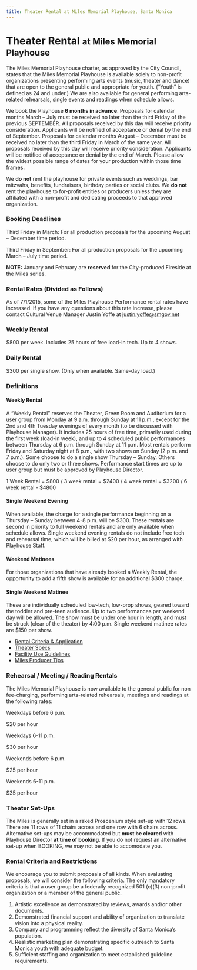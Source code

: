 ```yaml
---
title: Theater Rental at Miles Memorial Playhouse, Santa Monica
---
```


Theater Rental <small>at Miles Memorial Playhouse</small>
==========================================

The Miles Memorial Playhouse charter, as approved by the City Council, states that the Miles Memorial Playhouse is available solely to non-profit organizations presenting performing arts events (music, theater and dance) that are open to the general public and appropriate for youth. (“Youth” is defined as 24 and under.) We are also available for general performing arts-related rehearsals, single events and readings when schedule allows.

We book the Playhouse **6 months in advance**. Proposals for calendar months March – July must be received no later than the third Friday of the previous SEPTEMBER. All proposals received by this day will receive priority consideration. Applicants will be notified of acceptance or denial by the end of September. Proposals for calendar months August – December must be received no later than the third Friday in March of the same year. All proposals received by this day will receive priority consideration. Applicants will be notified of acceptance or denial by the end of March. Please allow the widest possible range of dates for your production within those time frames.

We **do not** rent the playhouse for private events such as weddings, bar mitzvahs, benefits, fundraisers, birthday parties or social clubs. We **do not** rent the playhouse to for-profit entities or producers unless they are affiliated with a non-profit and dedicating proceeds to that approved organization.

### Booking Deadlines

Third Friday in March: For all production proposals for the upcoming August – December time period.

Third Friday in September: For all production proposals for the upcoming March – July time period.

**NOTE:** January and February are **reserved** for the City-produced Fireside at the Miles series.

### Rental Rates (Divided as Follows)

As of 7/1/2015, some of the Miles Playhouse Performance rental rates have increased. If you have any questions about this rate increase, please contact Cultural Venue Manager Justin Yoffe at [justin.yoffe@smgov.net](mailto:justin.yoffe@smgov.net)

### Weekly Rental

$800 per week. Includes 25 hours of free load-in tech. Up to 4 shows.

### Daily Rental

$300 per single show. (Only when available. Same-day load.)

### Definitions

#### Weekly Rental

A “Weekly Rental” reserves the Theater, Green Room and Auditorium for a user group from Monday at 9 a.m. through Sunday at 11 p.m., except for the 2nd and 4th Tuesday evenings of every month (to be discussed with Playhouse Manager). It includes 25 hours of free time, primarily used during the first week (load-in week), and up to 4 scheduled public performances between Thursday at 6 p.m. through Sunday at 11 p.m. Most rentals perform Friday and Saturday night at 8 p.m., with two shows on Sunday (2 p.m. and 7 p.m.). Some choose to do a single show Thursday – Sunday. Others choose to do only two or three shows. Performance start times are up to user group but must be approved by Playhouse Director.

1 Week Rental = $800 / 3 week rental = $2400 / 4 week rental = $3200 / 6 week rental - $4800

#### Single Weekend Evening

When available, the charge for a single performance beginning on a Thursday – Sunday between 4-8 p.m. will be $300. These rentals are second in priority to full weekend rentals and are only available when schedule allows. Single weekend evening rentals do not include free tech and rehearsal time, which will be billed at $20 per hour, as arranged with Playhouse Staff.

#### Weekend Matinees

For those organizations that have already booked a Weekly Rental, the opportunity to add a fifth show is available for an additional $300 charge.

#### Single Weekend Matinee

These are individually scheduled low-tech, low-prop shows, geared toward the toddler and pre-teen audience. Up to two performances per weekend day will be allowed. The show must be under one hour in length, and must be struck (clear of the theater) by 4:00 p.m. Single weekend matinee rates are $150 per show.

*   [Rental Criteria & Application](https://www.smgov.net/uploadedFiles/Departments/CCS/Places_Parks_Beach/Miles_Playhouse/Rentals/MilesRentalCriteria-Application.pdf)
*   [Theater Specs](https://www.smgov.net/uploadedFiles/Departments/CCS/Places_Parks_Beach/Miles_Playhouse/Rentals/MilesTechSpecs.pdf)
*   [Facility Use Guidelines](https://www.smgov.net/uploadedFiles/Departments/CCS/Places_Parks_Beach/Miles_Playhouse/Rentals/MilesFacilityUseGuidelines.pdf)
*   [Miles Producer Tips](https://www.smgov.net/uploadedFiles/Departments/CCS/Places_Parks_Beach/Miles_Playhouse/Rentals/MilesPlayhouseProducerTips.pdf)

### Rehearsal / Meeting / Reading Rentals

The Miles Memorial Playhouse is now available to the general public for non fee-charging, performing arts-related rehearsals, meetings and readings at the following rates:

Weekdays before 6 p.m.

$20 per hour

Weekdays 6-11 p.m.

$30 per hour

Weekends before 6 p.m.

$25 per hour

Weekends 6-11 p.m.

$35 per hour

### Theater Set-Ups

The Miles is generally set in a raked Proscenium style set-up with 12 rows. There are 11 rows of 11 chairs across and one row with 6 chairs across. Alternative set-ups may be accommodated but **must be cleared** with Playhouse Director **at time of booking**. If you do not request an alternative set-up when BOOKING, we may not be able to accomodate you.

### Rental Criteria and Restrictions

We encourage you to submit proposals of all kinds. When evaluating proposals, we will consider the following criteria. The only mandatory criteria is that a user group be a federally recognized 501 (c)(3) non-profit organization or a member of the general public.

1.  Artistic excellence as demonstrated by reviews, awards and/or other documents.
2.  Demonstrated financial support and ability of organization to translate vision into a physical reality.
3.  Company and programming reflect the diversity of Santa Monica’s population.
4.  Realistic marketing plan demonstrating specific outreach to Santa Monica youth with adequate budget.
5.  Sufficient staffing and organization to meet established guideline requirements.
